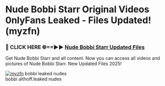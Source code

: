 # Nude Bobbi Starr Original Videos 0nlyFans Leaked - Files Updated! (myzfn)

<h3>🔴 CLICK HERE 🌐==►► <a href="https://tinyurl.com/4mcuefdz" rel="nofollow">Nude Bobbi Starr Updated Files</a></h3>

Get Nude Bobbi Starr and all content. Now you can access all videos and pictures of Nude Bobbi Starr. New Updated Files 2025!

[![myzfn](https://i.imgur.com/StAQSOY.gif)](https://tinyurl.com/4mcuefdz)
bobbi leaked nudes<br>
bobbi althoff.leaked nudes